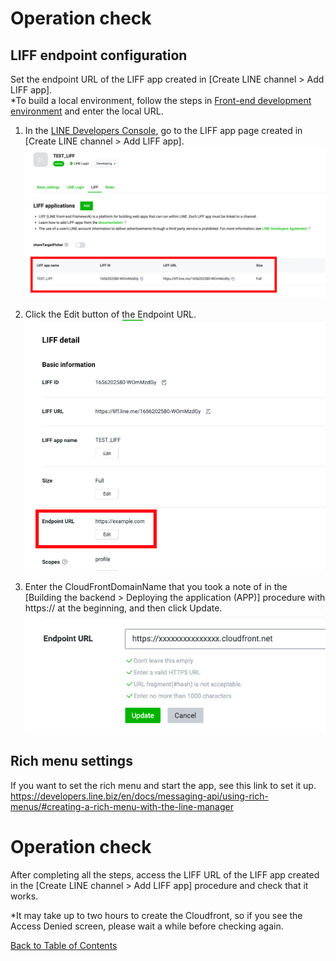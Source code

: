 # Operation check

## LIFF endpoint configuration

Set the endpoint URL of the LIFF app created in [Create LINE channel > Add LIFF app].  
*To build a local environment, follow the steps in [Front-end development environment](front-end-development-environment.md) and enter the local URL.

1. In the [LINE Developers Console](https://developers.line.biz/console/), go to the LIFF app page created in [Create LINE channel > Add LIFF app].
![LIFF console](../images/en/liff-console-en.png)

1. Click the Edit button of the Endpoint URL.  
![Description of the endpoint URL](../images/en/end-point-url-description-en.png)

1. Enter the CloudFrontDomainName that you took a note of in the [Building the backend > Deploying the application (APP)] procedure with https:// at the beginning, and then click Update.  
![Edit the endpoint URL](../images/en/end-point-url-editing-en.png)

## Rich menu settings

If you want to set the rich menu and start the app, see this link to set it up.  
https://developers.line.biz/en/docs/messaging-api/using-rich-menus/#creating-a-rich-menu-with-the-line-manager

# Operation check

After completing all the steps, access the LIFF URL of the LIFF app created in the [Create LINE channel > Add LIFF app] procedure and check that it works.

*It may take up to two hours to create the Cloudfront, so if you see the Access Denied screen, please wait a while before checking again.

[Back to Table of Contents](README_en.md)
